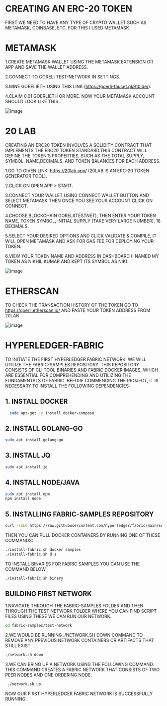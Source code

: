 # CREATING AN ERC-20 TOKEN


FIRST WE NEED TO HAVE ANY TYPE OF CRYPTO WALLET SUCH AS METAMASK, COINBASE, ETC. FOR THIS I USED METAMASK

# METAMASK

1.CREATE METAMASK WALLET USING THE METAMASK EXTENSION OR APP AND SAVE THE WALLET ADDRESS.

2.CONNECT TO GORELI TEST-NETWORK IN SETTINGS.

3.MINE GORELIETH USING THIS LINK (https://goerli-faucet.pk910.de/).

4.CLAIM 0.01 GOERLIETH OR MORE. NOW YOUR METAMASK ACCOUNT SHOULD LOOK LIKE THIS :

![image](https://github.com/Nikhil-71/Blockchain-/assets/136786579/1ed3a7c2-40fe-41ed-ad20-738565287f14)


# 20 LAB  

CREATING AN ERC20 TOKEN INVOLVES A SOLIDITY CONTRACT THAT IMPLEMENTS THE ERC20 TOKEN STANDARD.THIS CONTRACT WILL DEFINE THE TOKEN'S PROPERTIES, SUCH AS THE TOTAL SUPPLY, SYMBOL, NAME,DECIMALS, AND TOKEN BALANCES FOR EACH ADDRESS.

1.GO TO GIVEN LINK: https://20lab.app/ (20LAB IS AN ERC-20 TOKEN GENERATOR TOOL).

2.CLICK ON OPEN APP > START.

3.CONNECT YOUR WALLET USING CONNECT WALLET BUTTON AND SELECT METAMASK THEN ONCE YOU SEE YOUR ACCOUNT CLICK ON CONNECT.

4.CHOOSE BLOCKCHAIN GORELI(TESTNET), THEN ENTER YOUR TOKEN NAME, TOKEN SYMBOL, INITIAL SUPPLY (TAKE VERY LARGE NUMBER), 18 DECIMALS.

5.SELECT YOUR DESIRED OPTIONS AND CLICK VALIDATE & COMPILE, IT WILL OPEN METAMASK AND ASK FOR GAS FEE FOR DEPLOYING YOUR TOKEN.

6.VIEW YOUR TOKEN NAME AND ADDRESS IN DASHBOARD (I NAMED MY TOKEN AS NIKHIL KUMAR AND KEPT ITS SYMBOL AS NIK).

![image](https://github.com/Nikhil-71/Blockchain-/assets/136786579/09b0874c-ae74-4948-9f2c-bd398ff4c9ac)


# ETHERSCAN  

TO CHECK THE TRANSACTION HISTORY OF THE TOKEN GO TO https://goerli.etherscan.io/ AND PASTE YOUR TOKEN ADDRESS FROM 20LAB.

![image](https://github.com/Nikhil-71/Blockchain-/assets/136786579/4c8f37d6-57e3-4327-a95c-32ff2d97cb59)


# HYPERLEDGER-FABRIC

TO INITIATE THE FIRST HYPERLEDGER FABRIC NETWORK, WE WILL UTILIZE THE FABRIC-SAMPLES REPOSITORY. THIS REPOSITORY CONSISTS OF CLI TOOL BINARIES AND FABRIC DOCKER IMAGES, WHICH ARE ESSENTIAL FOR COMPREHENDING AND UTILIZING THE FUNDAMENTALS OF FABRIC. BEFORE COMMENCING THE PROJECT, IT IS NECESSARY TO INSTALL THE FOLLOWING DEPENDENCIES:

## 1. INSTALL DOCKER


```bash
  sudo apt-get -y install docker-compose
```

## 2. INSTALL GOLANG-GO  

```bash
sudo apt install golang-go
```

## 3. INSTALL JQ

```bash
sudo apt install jq
```  

## 4. INSTALL NODE/JAVA  

```bash
sudo apt install npm
npm install node
```  

## 5. INSTALLING FABRIC-SAMPLES REPOSITORY  

```bash
curl -sSLO https://raw.githubusercontent.com/hyperledger/fabric/main/scripts/install-fabric.sh && chmod +x install-fabric.sh
```  

THEN YOU CAN PULL DOCKER CONTAINERS BY RUNNING ONE OF THESE COMMANDS:

```bash
./install-fabric.sh docker samples
./install-fabric.sh d s
```  

TO INSTALL BINARIES FOR FABRIC SAMPLES YOU CAN USE THE COMMAND BELOW:

```bash
./install-fabric.sh binary
```

## BUILDING FIRST NETWORK 

1.NAVIGATE THROUGH THE FABRIC-SAMPLES FOLDER AND THEN THROUGH THE TEST NETWORK FOLDER WHERE YOU CAN FIND SCRIPT FILES USING THESE WE CAN RUN OUR NETWORK.

```bash
cd fabric-samples/test-network
```

2.WE WOULD BE RUNNING ./NETWORK.SH DOWN COMMAND TO REMOVE ANY PREVIOUS NETWORK CONTAINERS OR ARTIFACTS THAT STILL EXIST.

```bash
./network.sh down
```

3.WE CAN BRING UP A NETWORK USING THE FOLLOWING COMMAND. THIS COMMAND CREATES A FABRIC NETWORK THAT CONSISTS OF TWO PEER NODES AND ONE ORDERING NODE.

```bash
 ./network.sh up
 ```

NOW OUR FIRST HYPERLEDGER FABRIC NETWORK IS SUCCESSFULLY RUNNING.

